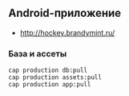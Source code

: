Android-приложение
------------------

* http://hockey.brandymint.ru/

### База и ассеты

    cap production db:pull
    cap production assets:pull
    cap production app:pull


